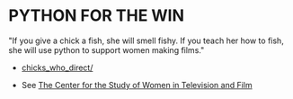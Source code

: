 
# PYTHON FOR THE WIN

"If you give a chick a fish, she will smell fishy. If you teach her how to fish, she will use python to support women making films."

* [chicks_who_direct/](chicks_who_direct/)

* See [The Center for the Study of Women in Television and Film](http://womenintvfilm.sdsu.edu)
